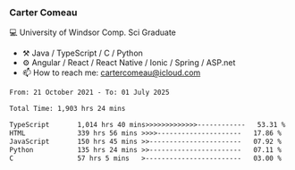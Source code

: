 ### Carter Comeau

💻 University of Windsor Comp. Sci Graduate

- ⚒️ Java / TypeScript / C / Python
- ⚙️ Angular / React / React Native / Ionic / Spring / ASP.net
- 📫 How to reach me: cartercomeau@icloud.com

<!--START_SECTION:waka-->

```txt
From: 21 October 2021 - To: 01 July 2025

Total Time: 1,903 hrs 24 mins

TypeScript       1,014 hrs 40 mins>>>>>>>>>>>>>------------   53.31 %
HTML             339 hrs 56 mins >>>>---------------------   17.86 %
JavaScript       150 hrs 45 mins >>-----------------------   07.92 %
Python           135 hrs 24 mins >>-----------------------   07.11 %
C                57 hrs 5 mins   >------------------------   03.00 %
```

<!--END_SECTION:waka-->
